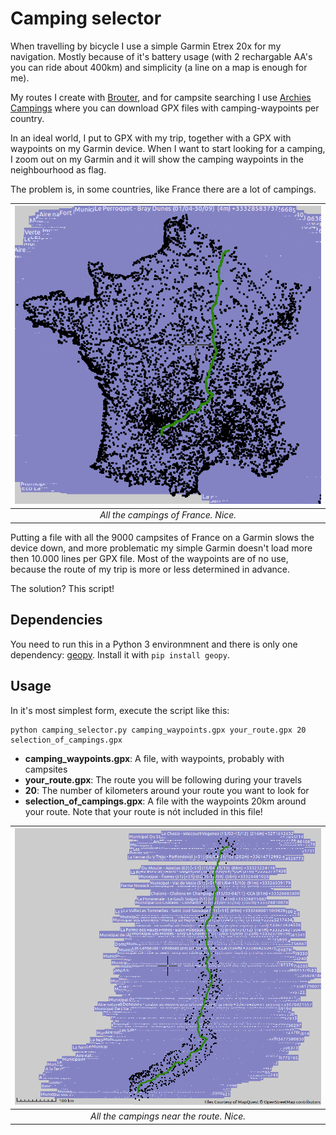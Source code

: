 # Camping selector

When travelling by bicycle I use a simple Garmin Etrex 20x for my navigation. Mostly because of it's battery usage (with 2 rechargable AA's you can ride about 400km) and simplicity (a line on a map is enough for me).

My routes I create with [Brouter](http://brouter.de/brouter-web/), and for campsite searching I use [Archies Campings](http://www.archiescampings.eu/) where you can download GPX files with camping-waypoints per country.

In an ideal world, I put to GPX with my trip, together with a GPX with waypoints on my Garmin device. When I want to start looking for a camping, I zoom out on my Garmin and it will show the camping waypoints in the neighbourhood as flag.

The problem is, in some countries, like France there are a lot of campings. 

| ![France drawn with campings](france.png)
|:--:| 
| *All the campings of France. Nice.* |

Putting a file with all the 9000 campsites of France on a Garmin slows the device down, and more problematic my simple Garmin doesn't load more then 10.000 lines per GPX file. Most of the waypoints are of no use, because the route of my trip is more or less determined in advance.

The solution? This script!

## Dependencies

You need to run this in a Python 3 environmnent and there is only one dependency: [geopy](https://pypi.org/project/geopy/). Install it with `pip install geopy`.

## Usage

In it's most simplest form, execute the script like this:

```
python camping_selector.py camping_waypoints.gpx your_route.gpx 20 selection_of_campings.gpx
```

- **camping_waypoints.gpx**: A file, with waypoints, probably with campsites
- **your_route.gpx**: The route you will be following during your travels
- **20**: The number of kilometers around your route you want to look for 
- **selection_of_campings.gpx**: A file with the waypoints 20km around your route. Note that your route is nót included in this file!

| ![Campings near the route](route.png)
|:--:| 
| *All the campings near the route. Nice.* |